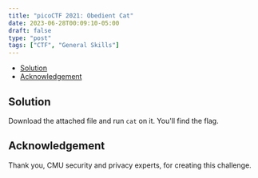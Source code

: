 ```yaml
---
title: "picoCTF 2021: Obedient Cat"
date: 2023-06-28T00:09:10-05:00
draft: false
type: "post"
tags: ["CTF", "General Skills"]
---
```


- [Solution](#solution)
- [Acknowledgement](#acknowledgement)

## Solution

Download the attached file and run `cat` on it. You'll find the flag.

## Acknowledgement

Thank you, CMU security and privacy experts, for creating this challenge.
